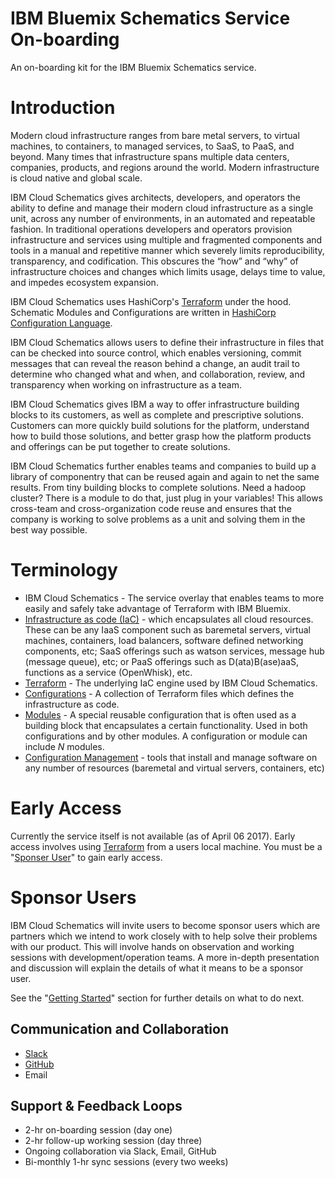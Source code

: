 # IBM Bluemix Schematics Service On-boarding
An on-boarding kit for the IBM Bluemix Schematics service.

# Introduction
Modern cloud infrastructure ranges from bare metal servers, to virtual machines, to containers, to managed services, to SaaS, to PaaS, and beyond.  Many times that infrastructure spans multiple data centers, companies, products, and regions around the world. Modern infrastructure is cloud native and global scale.

IBM Cloud Schematics gives architects, developers, and operators the ability to define and manage their modern cloud infrastructure as a single unit, across any number of environments, in an automated and repeatable fashion. In traditional operations developers and operators provision infrastructure and services using multiple and fragmented components and tools in a manual and repetitive manner which severely limits reproducibility, transparency, and codification. This obscures the “how” and “why” of infrastructure choices and changes which limits usage, delays time to value, and impedes ecosystem expansion.

IBM Cloud Schematics uses HashiCorp's [Terraform](https://www.terraform.io/) under the hood. Schematic Modules and Configurations are written in [HashiCorp Configuration Language](https://www.terraform.io/docs/configuration/syntax.html).

IBM Cloud Schematics allows users to define their infrastructure in files that can be checked into source control, which enables versioning, commit messages that can reveal the reason behind a change, an audit trail to determine who changed what and when, and collaboration, review, and transparency when working on infrastructure as a team.

IBM Cloud Schematics gives IBM a way to offer infrastructure building blocks to its customers, as well as complete and prescriptive solutions. Customers can more quickly build solutions for the platform, understand how to build those solutions, and better grasp how the platform products and offerings can be put together to create solutions.

IBM Cloud Schematics further enables teams and companies to build up a library of componentry that can be reused again and again to net the same results.  From tiny building blocks to complete solutions. Need a hadoop cluster? There is a module to do that, just plug in your variables! This allows cross-team and cross-organization code reuse and ensures that the company is working to solve problems as a unit and solving them in the best way possible.

# Terminology
- IBM Cloud Schematics - The service overlay that enables teams to more easily and safely take advantage of Terraform with IBM Bluemix.
- [Infrastructure as code (IaC)](https://en.wikipedia.org/wiki/Infrastructure_as_Code) - which encapsulates all cloud resources. These can be any IaaS component such as baremetal servers, virtual machines, containers, load balancers, software defined networking components, etc; SaaS offerings such as watson services, message hub (message queue), etc; or PaaS offerings such as D(ata)B(ase)aaS, functions as a service (OpenWhisk), etc.
- [Terraform](https://www.terraform.io/) - The underlying IaC engine used by IBM Cloud Schematics.
- [Configurations](https://www.terraform.io/docs/configuration/index.html) - A collection of Terraform files which defines the infrastructure as code.
- [Modules](https://www.terraform.io/docs/modules/index.html) - A special reusable configuration that is often used as a building block that encapsulates a certain functionality. Used in both configurations and by other modules. A configuration or module can include _N_ modules.
- [Configuration Management](https://www.terraform.io/intro/vs/chef-puppet.html) - tools that install and manage software on any number of resources (baremetal and virtual servers, containers, etc)

# Early Access
Currently the service itself is not available (as of April 06 2017). Early access involves using [Terraform](https://www.terraform.io/) from a users local machine. You must be a "[Sponser User](#sponser-user)" to gain early access.

# Sponsor Users
IBM Cloud Schematics will invite users to become sponsor users which are partners which we intend to work closely with to help solve their problems with our product. This will involve hands on observation and working sessions with development/operation teams. A more in-depth presentation and discussion will explain the details of what it means to be a sponsor user.


See the "[Getting Started](#getting-started)" section for further details on what to do next.

## Communication and Collaboration
- [Slack](https://ibm-blueprint-service.slack.com/signup)
- [GitHub](https://github.com/)
- Email

## Support & Feedback Loops
- 2-hr on-boarding session (day one)
- 2-hr follow-up working session (day three)
- Ongoing collaboration via Slack, Email, GitHub
- Bi-monthly 1-hr sync sessions (every two weeks)
